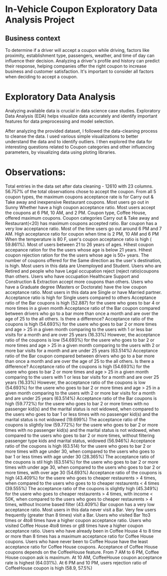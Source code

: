 #  In-Vehicle Coupon Exploratory Data Analysis Project
## Business context
To determine if a driver will accept a coupon while driving, factors like proximity, establishment type, passengers, weather, and time of day can influence their decision. Analyzing a driver's profile and history can predict their response, helping companies offer the right coupon to increase business and customer satisfaction. It's important to consider all factors when deciding to accept a coupon.

# Exploratory Data Analysis
Analyzing available data is crucial in data science case studies. Exploratory Data Analysis (EDA) helps visualize data accurately and identify important features for data preprocessing and model selection.

After analyzing the provided dataset, I followed the data-cleaning process to cleanse the data. I used various simple visualizations to better understand the data and to identify outliers. I then explored the data for interesting questions related to Coupon categories and other influencing parameters, by visualizing data using ploting libraries.

# Observations:

Total entries in the data set after data cleaning - 12610 with 23 columns.
56.757% of the total observations chose to accept the coupon.
From all 5 coupon types, the maximum coupons acceptance rate is for Carry out & Take away and inexpensive Restaurant coupons.
Most users go out in Sunny Whether have a high coupon acceptance ratio.
Most users accept the coupons at 6 PM, 10 AM, and 2 PM.
Coupon type, Coffee House, offered maximum coupons.
Coupon categories Carry out & Take away and Restaurant(<20) has maximum coupons accepted ratio.
Bar coupon has a very low acceptance ratio.
Most of the time users go out around 6 PM and 7 AM.
High acceptance ratio for coupon when time is 2 PM, 10 AM and 6 PM
When the temperature is 80 F, user's coupon acceptance ratio is high ( 59.861%).
Most of users between 21 to 26 years of ages.
Hihest coupon accepance ration for the the users whose age is below 21 years.
Hihest coupon rejection ration for the the users whose age is 50+ years.
The number of coupons offered for the Same direction as the user's destination, is high.
Most users in this data are Unemployed and Student.
Users who are Retired and people who have Legal occupation reject (reject ratio)coupons than others.
Users who have occupation Healthcare Support and Construction & Extraction accept more coupons than others.
Users who have a Graduate degree (Masters or Doctorate) have the low coupon acceptance ratio.
Most users in this data are Single or have Married partner.
Acceptance ratio is high for Single users compared to others
Acceptance ratio of the Bar coupons is high (52.887) for the usere who goes to bar 4 or more times in a given month
Acceptance ratio of the Bar coupon compared between drivers who go to a bar more than once a month and are over the age of 25 to the all others. Is there a difference?
	Acceptance ratio of the coupons is high (54.693%) for the usere who goes to bar 2 or more times and age > 25 in a given month comparing to the users with 1 or 	less bar visits for a month and are over 25 years (16.33%)
	However, the acceptance ratio of the coupons is low (54.693%) for the usere who goes to bar 2 or more times and age > 25 in a given month comparing to the 	users with 2 or more bar visits for a month and are under 25 years (63.514%)
Acceptance ratio of the Bar coupon compared between drivers who go to a bar more than once a month and are over the age of 25 to the all others. Is there a difference?
	Acceptance ratio of the coupons is high (54.693%) for the usere who goes to bar 2 or more times and age > 25 in a given month comparing to the users with 1 or 	less bar visits for a month and are over 25 years (16.33%)
	However, the acceptance ratio of the coupons is low (54.693%) for the usere who goes to bar 2 or more times and age > 25 in a given month comparing to the 	users with 2 or more bar visits for a month and are under 25 years (63.514%)
Acceptance ratio of the Bar coupons is high (59.772%) for the usere who goes to bar 2 or more times with no passenger kid(s) and the marital status is not widowed, when compared to the users who goes to bar 1 or less times with no passenger kid(s) and the marital status is not widowed (19.699%)
The acceptance ratio of the coupons is slightly low (59.772%) for the usere who goes to bar 2 or more times with no passenger kid(s) and the marital status is not widowed, when compared to the users who goes to bar 2 or more times, without filtering passenger type kids and marital status, widowed (56.946%)
Acceptance ratio of the coupons is high (63.514) for the usere who goes to bar 2 or more times with age under 30, when compared to the users who goes to bar 1 or less times with age under 30 (28.365%)
The acceptance ratio of the coupons is stil high (63.514%) for the usere who goes to bar 2 or more times with under age 30, when compared to the users who goes to bar 2 or more times, with over age 30 (54.693%)
Acceptance ratio of the coupons is high (43.409%) for the usere who goes to cheaper restaurents > 4 times, when compared to the users who goes to to cheaper restaurents < 4 times (39.555%)
The acceptance ratio of the coupons is slightly high (45.349%) for the usere who goes to cheaper restaurents > 4 times, with income < 50K, when compared to the users who goes to cheaper restaurents > 4 times, without Income based filter (43.409%)
Bar coupon has a very low acceptance ratio.
Most users in this data never visit a Bar.
Very few users frequently (greater than 8 times) visit a Bar.
Users who visited Bar 1to3 times or 4to8 times have a higher coupon acceptance ratio.
Users who visited Coffee House 4to8 times or gt8 times have a higher coupon acceptance ratio.
Users who have already been in Coffee House 4 to 8 time or more than 8 times has a maximum acceptance ratio for Coffee House coupons.
Users who have never been to Coffee House have the least acceptance ratio for Coffee House coupons.
Acceptance of Coffee House coupons depends on the CoffeeHouse feature.
From 7 AM to 6 PM, Coffee House coupon ask is maximum.
At 10 AM, CoffeeHouse coupon acceptance rate is highest (64.031%).
At 6 PM and 10 PM, users rejection ratio of CoffeeHouse coupon is high (58.9, 57.5%)
